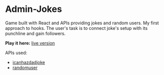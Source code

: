 # Admin-Jokes
Game built with React and APIs providing jokes and random users. My first approach to hooks. The user's task is to connect joke's setup with its punchline and gain followers.

**Play it here:** [live version](https://sentkowski.github.io/Admin-Jokes/)

APIs used:
* [icanhazdadjoke](https://icanhazdadjoke.com/api)
* [randomuser](https://randomuser.me/)
